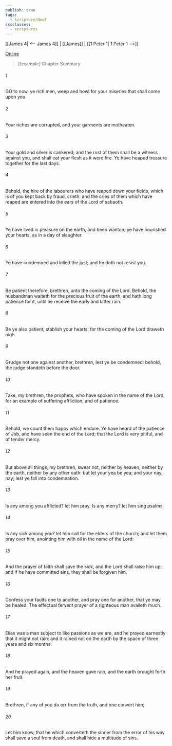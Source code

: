 ```yaml
---
publish: true
tags:
  - Scripture/NewT
cssclasses:
  - scriptures
---
```

[[James 4| <-- James 4]] | [[James]] | [[1 Peter 1| 1 Peter 1 -->]]

[Online](https://churchofjesuschrist.org/study/scriptures/nt/james/5?lang=eng)

>[!example] Chapter Summary
>
###### 1
GO to now, ye rich men, weep and howl for your miseries that shall come upon you.
###### 2
Your riches are corrupted, and your garments are motheaten.
###### 3
Your gold and silver is cankered; and the rust of them shall be a witness against you, and shall eat your flesh as it were fire. Ye have heaped treasure together for the last days.
###### 4
Behold, the hire of the labourers who have reaped down your fields, which is of you kept back by fraud, crieth: and the cries of them which have reaped are entered into the ears of the Lord of sabaoth.
###### 5
Ye have lived in pleasure on the earth, and been wanton; ye have nourished your hearts, as in a day of slaughter.
###### 6
Ye have condemned and killed the just; and he doth not resist you.
###### 7
Be patient therefore, brethren, unto the coming of the Lord. Behold, the husbandman waiteth for the precious fruit of the earth, and hath long patience for it, until he receive the early and latter rain.
###### 8
Be ye also patient; stablish your hearts: for the coming of the Lord draweth nigh.
###### 9
Grudge not one against another, brethren, lest ye be condemned: behold, the judge standeth before the door.
###### 10
Take, my brethren, the prophets, who have spoken in the name of the Lord, for an example of suffering affliction, and of patience.
###### 11
Behold, we count them happy which endure. Ye have heard of the patience of Job, and have seen the end of the Lord; that the Lord is very pitiful, and of tender mercy.
###### 12
But above all things, my brethren, swear not, neither by heaven, neither by the earth, neither by any other oath: but let your yea be yea; and your nay, nay; lest ye fall into condemnation.
###### 13
Is any among you afflicted? let him pray. Is any merry? let him sing psalms.
###### 14
Is any sick among you? let him call for the elders of the church; and let them pray over him, anointing him with oil in the name of the Lord:
###### 15
And the prayer of faith shall save the sick, and the Lord shall raise him up; and if he have committed sins, they shall be forgiven him.
###### 16
Confess your faults one to another, and pray one for another, that ye may be healed. The effectual fervent prayer of a righteous man availeth much.
###### 17
Elias was a man subject to like passions as we are, and he prayed earnestly that it might not rain: and it rained not on the earth by the space of three years and six months.
###### 18
And he prayed again, and the heaven gave rain, and the earth brought forth her fruit.
###### 19
Brethren, if any of you do err from the truth, and one convert him;
###### 20
Let him know, that he which converteth the sinner from the error of his way shall save a soul from death, and shall hide a multitude of sins.



